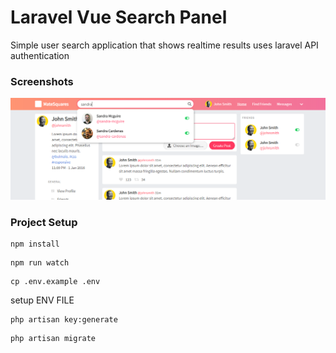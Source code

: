 # Laravel Vue Search Panel

Simple user search application that shows realtime results uses laravel API authentication

### Screenshots

![screen 1](screen/1.png)

### Project Setup

```
npm install
```

```
npm run watch
```

```
cp .env.example .env
```

setup ENV FILE

```
php artisan key:generate
```

```
php artisan migrate
```
